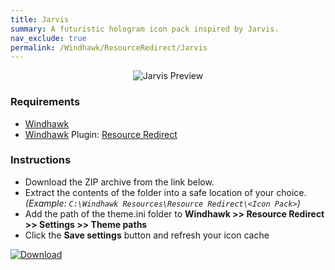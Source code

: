 ```yaml
---
title: Jarvis
summary: A futuristic hologram icon pack inspired by Jarvis.
nav_exclude: true
permalink: /Windhawk/ResourceRedirect/Jarvis
---
```


<div align="center">
  <img src="https://gitlab.com/the-back-room/windhawk/resource-redirect/jarvis/-/raw/main/Extras/Preview.bmp" alt="Jarvis Preview" style="max-width: 100%; height: auto;">
</div>

### Requirements

- [Windhawk](https://windhawk.net/)
- [Windhawk](https://windhawk.net/) Plugin: [Resource Redirect](https://windhawk.net/mods/icon-resource-redirect)

### Instructions

 - Download the ZIP archive from the link below.
 - Extract the contents of the folder into a safe location of your choice. *(Example: `C:\Windhawk Resources\Resource Redirect\<Icon Pack>`)*
 - Add the path of the theme.ini folder to **Windhawk >> Resource Redirect >> Settings >> Theme paths**
 - Click the **Save settings** button and refresh your icon cache

[![Download](https://img.shields.io/badge/Download-black?style=plastic&logo=gitlab&logoColor=white&logoSize=auto&label=GitLab&labelColor=red&color=black&cacheSeconds=3600)](https://gitlab.com/the-back-room/windhawk/resource-redirect/jarvis/-/archive/main/jarvis-main.zip)
